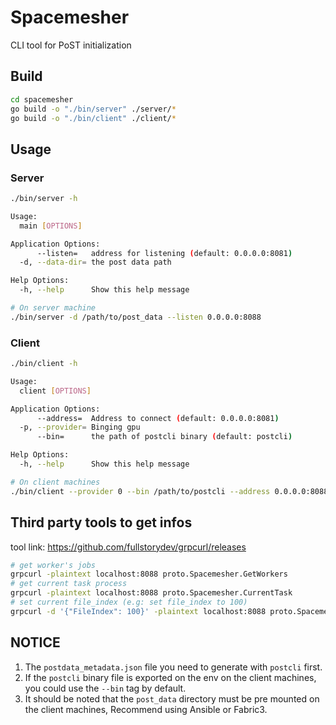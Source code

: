 # Spacemesher

CLI tool for PoST initialization

## Build
```bash
cd spacemesher
go build -o "./bin/server" ./server/*
go build -o "./bin/client" ./client/*
```

## Usage
### Server
```bash
./bin/server -h
```
```bash
Usage:
  main [OPTIONS]

Application Options:
      --listen=   address for listening (default: 0.0.0.0:8081)
  -d, --data-dir= the post data path

Help Options:
  -h, --help      Show this help message
```
```bash
# On server machine
./bin/server -d /path/to/post_data --listen 0.0.0.0:8088
```
### Client
```bash
./bin/client -h
```
```bash
Usage:
  client [OPTIONS]

Application Options:
      --address=  Address to connect (default: 0.0.0.0:8081)
  -p, --provider= Binging gpu
      --bin=      the path of postcli binary (default: postcli)

Help Options:
  -h, --help      Show this help message
```
```bash
# On client machines
./bin/client --provider 0 --bin /path/to/postcli --address 0.0.0.0:8088
```

## Third party tools to get infos

tool link: https://github.com/fullstorydev/grpcurl/releases
```bash
# get worker's jobs
grpcurl -plaintext localhost:8088 proto.Spacemesher.GetWorkers
# get current task process
grpcurl -plaintext localhost:8088 proto.Spacemesher.CurrentTask
# set current file_index (e.g: set file_index to 100)
grpcurl -d '{"FileIndex": 100}' -plaintext localhost:8088 proto.Spacemesher.Jump
```


## NOTICE
1. The `postdata_metadata.json` file you need to generate with `postcli` first.
2. If the `postcli` binary file is exported on the env on the client machines, you could use the `--bin` tag by default.
3. It should be noted that the `post_data` directory must be pre mounted on the client machines, Recommend using Ansible or Fabric3.

